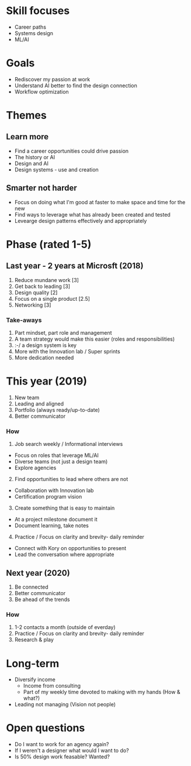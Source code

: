 # Skill focuses
- Career paths
- Systems design
- ML/AI


# Goals
- Rediscover my passion at work
- Understand AI better to find the design connection
- Workflow optimization


# Themes
## Learn more
- Find a career opportunities could drive passion
- The history or AI
- Design and AI
- Design systems - use and creation

## Smarter not harder
- Focus on doing what I'm good at faster to make space and time for the new
- Find ways to leverage what has already been created and tested
- Levearge design patterns effectively and appropriately


# Phase (rated 1-5)
## Last year - 2 years at Microsft (2018)
1. Reduce mundane work [3]
2. Get back to leading [3]
3. Design quality [2]
4. Focus on a single product [2.5]
5. Networking [3]
### Take-aways
1. Part mindset, part role and management
2. A team strategy would make this easier (roles and responsibilities)
3. :-/ a design system is key
4. More with the Innovation lab / Super sprints
5. More dedication needed

# This year (2019)
1. New team
2. Leading and aligned 
3. Portfolio (always ready/up-to-date)
4. Better communicator
### How
1. Job search weekly / Informational interviews
  - Focus on roles that leverage ML/AI
  - Diverse teams (not just a design team)
  - Explore agencies
2. Find opportunities to lead where others are not
  - Collaboration with Innovation lab
  - Certification program vision
3. Create something that is easy to maintain
  - At a project milestone document it
  - Document learning, take notes
4. Practice / Focus on clarity and brevity- daily reminder
  - Connect with Kory on opportunities to present
  - Lead the conversation where appropriate

## Next year (2020)
1. Be connected
2. Better communicator
3. Be ahead of the trends
### How
1. 1-2 contacts a month (outside of everday)
2. Practice / Focus on clarity and brevity- daily reminder
3. Research & play


# Long-term
- Diversify income
  - Income from consulting
  - Part of my weekly time devoted to making with my hands (How & what?)
- Leading not managing (Vision not people)


# Open questions
- Do I want to work for an agency again?
- If I weren't a designer what would I want to do?
- Is 50% design work feasable? Wanted?